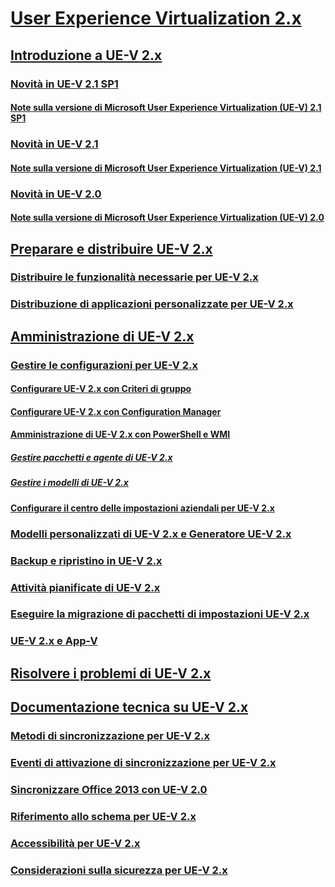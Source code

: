 # [User Experience Virtualization 2.x](index.md)
## [Introduzione a UE-V 2.x](get-started-with-ue-v-2x-new-uevv2.md)
### [Novità in UE-V 2.1 SP1](whats-new-in-ue-v-21-sp1uevv21-sp1.md)
#### [Note sulla versione di Microsoft User Experience Virtualization (UE-V) 2.1 SP1](microsoft-user-experience-virtualization--ue-v--21-sp1-release-notes.md)
### [Novità in UE-V 2.1](whats-new-in-ue-v-21-new-uevv2.md)
#### [Note sulla versione di Microsoft User Experience Virtualization (UE-V) 2.1](microsoft-user-experience-virtualization--ue-v--21-release-notesuevv21.md)
### [Novità in UE-V 2.0](whats-new-in-ue-v-20-new-uevv2.md)
#### [Note sulla versione di Microsoft User Experience Virtualization (UE-V) 2.0](microsoft-user-experience-virtualization--ue-v--20-release-notesuevv2.md)
## [Preparare e distribuire UE-V 2.x](prepare-a-ue-v-2x-deployment-new-uevv2.md)
### [Distribuire le funzionalità necessarie per UE-V 2.x](deploy-required-features-for-ue-v-2x-new-uevv2.md)
### [Distribuzione di applicazioni personalizzate per UE-V 2.x](deploy-ue-v-2x-for-custom-applications-new-uevv2.md)
## [Amministrazione di UE-V 2.x](administering-ue-v-2x-new-uevv2.md)
### [Gestire le configurazioni per UE-V 2.x](manage-configurations-for-ue-v-2x-new-uevv2.md)
#### [Configurare UE-V 2.x con Criteri di gruppo](configuring-ue-v-2x-with-group-policy-objects-both-uevv2.md)
#### [Configurare UE-V 2.x con Configuration Manager](configuring-ue-v-2x-with-system-center-configuration-manager-2012-both-uevv2.md)
#### [Amministrazione di UE-V 2.x con PowerShell e WMI](administering-ue-v-2x-with-windows-powershell-and-wmi-both-uevv2.md)
##### [Gestire pacchetti e agente di UE-V 2.x](managing-the-ue-v-2x-agent-and-packages-with-windows-powershell-and-wmi-both-uevv2.md)
##### [Gestire i modelli di UE-V 2.x](managing-ue-v-2x-settings-location-templates-using-windows-powershell-and-wmi-both-uevv2.md)
#### [Configurare il centro delle impostazioni aziendali per UE-V 2.x](configuring-the-company-settings-center-for-ue-v-2x-both-uevv2.md)
### [Modelli personalizzati di UE-V 2.x e Generatore UE-V 2.x](working-with-custom-ue-v-2x-templates-and-the-ue-v-2x-generator-new-uevv2.md)
### [Backup e ripristino in UE-V 2.x](manage-administrative-backup-and-restore-in-ue-v-2x-new-topic-for-21.md)
### [Attività pianificate di UE-V 2.x](changing-the-frequency-of-ue-v-2x-scheduled-tasks-both-uevv2.md)
### [Eseguire la migrazione di pacchetti di impostazioni UE-V 2.x](migrating-ue-v-2x-settings-packages-both-uevv2.md)
### [UE-V 2.x e App-V](using-ue-v-2x-with-application-virtualization-applications-both-uevv2.md)
## [Risolvere i problemi di UE-V 2.x](troubleshooting-ue-v-2x-both-uevv2.md)
## [Documentazione tecnica su UE-V 2.x](technical-reference-for-ue-v-2x-both-uevv2.md)
### [Metodi di sincronizzazione per UE-V 2.x](sync-methods-for-ue-v-2x-both-uevv2.md)
### [Eventi di attivazione di sincronizzazione per UE-V 2.x](sync-trigger-events-for-ue-v-2x-both-uevv2.md)
### [Sincronizzare Office 2013 con UE-V 2.0](synchronizing-office-2013-with-ue-v-20-both-uevv2.md)
### [Riferimento allo schema per UE-V 2.x](application-template-schema-reference-for-ue-v-2x-both-uevv2.md)
### [Accessibilità per UE-V 2.x](accessibility-for-ue-v-2x-both-uevv2.md)
### [Considerazioni sulla sicurezza per UE-V 2.x](security-considerations-for-ue-v-2x-both-uevv2.md)

